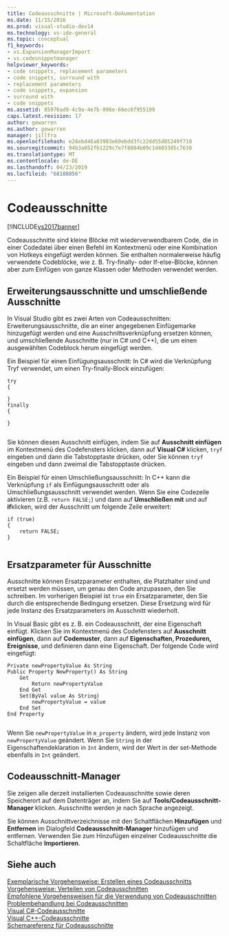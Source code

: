 ```yaml
---
title: Codeausschnitte | Microsoft-Dokumentation
ms.date: 11/15/2016
ms.prod: visual-studio-dev14
ms.technology: vs-ide-general
ms.topic: conceptual
f1_keywords:
- vs.ExpansionManagerImport
- vs.codesnippetmanager
helpviewer_keywords:
- code snippets, replacement parameters
- code snippets, surround with
- replacement parameters
- code snippets, expansion
- surround with
- code snippets
ms.assetid: 85976ad9-4c9a-4e7b-896e-66ec6f955199
caps.latest.revision: 17
author: gewarren
ms.author: gewarren
manager: jillfra
ms.openlocfilehash: e28ebd46a03983e60ebdd3fc22dd55d85249f710
ms.sourcegitcommit: 94b3a052fb1229c7e7f8804b09c1d403385c7630
ms.translationtype: MT
ms.contentlocale: de-DE
ms.lasthandoff: 04/23/2019
ms.locfileid: "68188856"
---
```

# <a name="code-snippets"></a>Codeausschnitte
[!INCLUDE[vs2017banner](../includes/vs2017banner.md)]

Codeausschnitte sind kleine Blöcke mit wiederverwendbarem Code, die in einer Codedatei über einen Befehl im Kontextmenü oder eine Kombination von Hotkeys eingefügt werden können. Sie enthalten normalerweise häufig verwendete Codeblöcke, wie z. B. Try-finally- oder If-else-Blöcke, können aber zum Einfügen von ganze Klassen oder Methoden verwendet werden.  
  
## <a name="expansion-snippets-and-surround-with-snippets"></a>Erweiterungsausschnitte und umschließende Ausschnitte  
 In Visual Studio gibt es zwei Arten von Codeausschnitten: Erweiterungsausschnitte, die an einer angegebenen Einfügemarke hinzugefügt werden und eine Ausschnittsverknüpfung ersetzen können, und umschließende Ausschnitte (nur in C# und C++), die um einen ausgewählten Codeblock herum eingefügt werden.  
  
 Ein Beispiel für einen Einfügungsausschnitt: In C# wird die Verknüpfung Tryf verwendet, um einen Try-finally-Block einzufügen:  
  
```  
try  
{  
  
}  
finally  
{  
  
}  
  
```  
  
 Sie können diesen Ausschnitt einfügen, indem Sie auf **Ausschnitt einfügen** im Kontextmenü des Codefensters klicken, dann auf **Visual C#** klicken, `tryf` eingeben und dann die Tabstopptaste drücken, oder Sie können `tryf` eingeben und dann zweimal die Tabstopptaste drücken.  
  
 Ein Beispiel für einen Umschließungsausschnitt: In C++ kann die Verknüpfung `if` als Einfügungsausschnitt oder als Umschließungsausschnitt verwendet werden. Wenn Sie eine Codezeile aktivieren (z.B. `return FALSE;`) und dann auf **Umschließen mit** und auf **if**klicken, wird der Ausschnitt um folgende Zeile erweitert:  
  
```  
if (true)  
{  
    return FALSE;  
}  
  
```  
  
## <a name="snippet-replacement-parameters"></a>Ersatzparameter für Ausschnitte  
 Ausschnitte können Ersatzparameter enthalten, die Platzhalter sind und ersetzt werden müssen, um genau den Code anzupassen, den Sie schreiben. Im vorherigen Beispiel ist `true` ein Ersatzparameter, den Sie durch die entsprechende Bedingung ersetzen. Diese Ersetzung wird für jede Instanz des Ersatzparameters im Ausschnitt wiederholt.  
  
 In Visual Basic gibt es z. B. ein Codeausschnitt, der eine Eigenschaft einfügt. Klicken Sie im Kontextmenü des Codefensters auf **Ausschnitt einfügen**, dann auf **Codemuster**, dann auf **Eigenschaften, Prozeduren, Ereignisse**, und definieren dann eine Eigenschaft. Der folgende Code wird eingefügt:  
  
```  
Private newPropertyValue As String  
Public Property NewProperty() As String  
    Get  
        Return newPropertyValue  
    End Get  
    Set(ByVal value As String)  
        newPropertyValue = value  
    End Set  
End Property  
  
```  
  
 Wenn Sie `newPropertyValue` in `m_property` ändern, wird jede Instanz von `newPropertyValue` geändert. Wenn Sie `String` in der Eigenschaftendeklaration in `Int` ändern, wird der Wert in der set-Methode ebenfalls in `Int` geändert.  
  
## <a name="code-snippet-manager"></a>Codeausschnitt-Manager  
 Sie zeigen alle derzeit installierten Codeausschnitte sowie deren Speicherort auf dem Datenträger an, indem Sie auf **Tools/Codeausschnitt-Manager** klicken. Ausschnitte werden je nach Sprache angezeigt.  
  
 Sie können Ausschnittverzeichnisse mit den Schaltflächen **Hinzufügen** und **Entfernen** im Dialogfeld **Codeausschnitt-Manager** hinzufügen und entfernen. Verwenden Sie zum Hinzufügen einzelner Codeausschnitte die Schaltfläche **Importieren**.  
  
## <a name="see-also"></a>Siehe auch  
 [Exemplarische Vorgehensweise: Erstellen eines Codeausschnitts](../ide/walkthrough-creating-a-code-snippet.md)   
 [Vorgehensweise: Verteilen von Codeausschnitten](../ide/how-to-distribute-code-snippets.md)   
 [Empfohlene Vorgehensweisen für die Verwendung von Codeausschnitten](../ide/best-practices-for-using-code-snippets.md)   
 [Problembehandlung bei Codeausschnitten](../ide/troubleshooting-snippets.md)   
 [Visual C#-Codeausschnitte](../ide/visual-csharp-code-snippets.md)   
 [Visual C++-Codeausschnitte](../ide/visual-cpp-code-snippets.md)   
 [Schemareferenz für Codeausschnitte](../ide/code-snippets-schema-reference.md)
